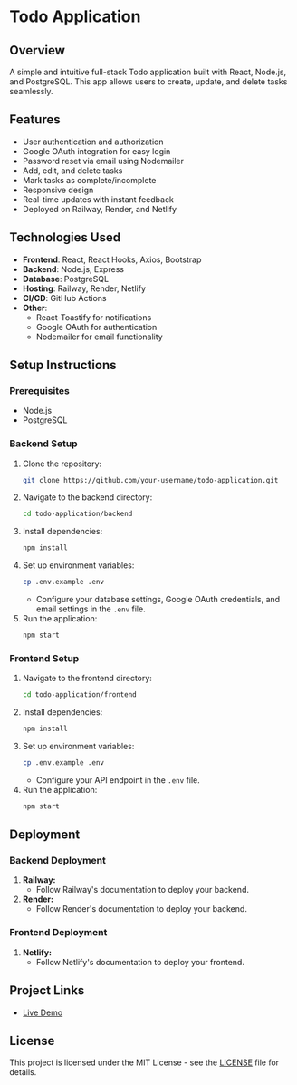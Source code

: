 # Todo Application

## Overview
A simple and intuitive full-stack Todo application built with React, Node.js, and PostgreSQL. This app allows users to create, update, and delete tasks seamlessly.

## Features
- User authentication and authorization
- Google OAuth integration for easy login
- Password reset via email using Nodemailer
- Add, edit, and delete tasks
- Mark tasks as complete/incomplete
- Responsive design
- Real-time updates with instant feedback
- Deployed on Railway, Render, and Netlify

## Technologies Used
- **Frontend**: React, React Hooks, Axios, Bootstrap
- **Backend**: Node.js, Express
- **Database**: PostgreSQL
- **Hosting**: Railway, Render, Netlify
- **CI/CD**: GitHub Actions
- **Other**: 
  - React-Toastify for notifications
  - Google OAuth for authentication
  - Nodemailer for email functionality

## Setup Instructions

### Prerequisites
- Node.js
- PostgreSQL

### Backend Setup
1. Clone the repository:
    ```bash
    git clone https://github.com/your-username/todo-application.git
    ```
2. Navigate to the backend directory:
    ```bash
    cd todo-application/backend
    ```
3. Install dependencies:
    ```bash
    npm install
    ```
4. Set up environment variables:
    ```bash
    cp .env.example .env
    ```
   - Configure your database settings, Google OAuth credentials, and email settings in the `.env` file.
5. Run the application:
    ```bash
    npm start
    ```

### Frontend Setup
1. Navigate to the frontend directory:
    ```bash
    cd todo-application/frontend
    ```
2. Install dependencies:
    ```bash
    npm install
    ```
3. Set up environment variables:
    ```bash
    cp .env.example .env
    ```
   - Configure your API endpoint in the `.env` file.
4. Run the application:
    ```bash
    npm start
    ```

## Deployment

### Backend Deployment
1. **Railway:**
   - Follow Railway's documentation to deploy your backend.
2. **Render:**
   - Follow Render's documentation to deploy your backend.

### Frontend Deployment
1. **Netlify:**
   - Follow Netlify's documentation to deploy your frontend.

## Project Links
- [Live Demo](https://todo-application-99.netlify.app/login)

## License
This project is licensed under the MIT License - see the [LICENSE](LICENSE) file for details.
